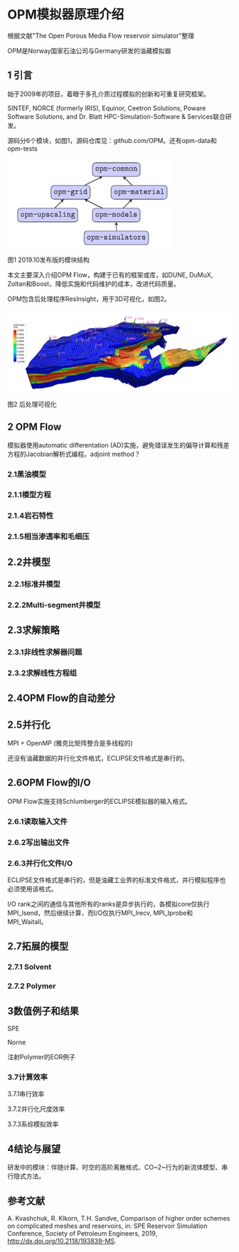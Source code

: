 # OPM模拟器原理介绍

根据文献"The Open Porous Media Flow reservoir simulator"整理

OPM是Norway国家石油公司与Germany研发的油藏模拟器

## 1 引言

始于2009年的项目，着眼于多孔介质过程模拟的创新和可重复研究框架。

SINTEF, NORCE (formerly IRIS), Equinor, Ceetron Solutions, Poware
Software Solutions, and Dr. Blatt HPC-Simulation-Software &
Services联合研发。

源码分6个模块，如图1，源码仓库见：github.com/OPM。还有opm-data和opm-tests

![](./media/image1.jpg)

图1 2019.10发布版的模块结构

本文主要深入介绍OPM Flow，构建于已有的框架或库，如DUNE, DuMuX,
Zoltan和Boost，降低实施和代码维护的成本，改进代码质量。

OPM包含后处理程序ResInsight，用于3D可视化，如图2。

![](./media/image2.jpg)

图2 后处理可视化

## 2 OPM Flow

模拟器使用automatic differentation
(AD)实施，避免错误发生的偏导计算和残差方程的Jacobian解析式编程。adjoint
method？

### 2.1黑油模型

### 2.1.1模型方程

### 2.1.4岩石特性

### 2.1.5相当渗透率和毛细压

## 2.2井模型

### 2.2.1标准井模型

### 2.2.2Multi-segment井模型

## 2.3求解策略

### 2.3.1非线性求解器问题

### 2.3.2求解线性方程组

## 2.4OPM Flow的自动差分

## 2.5并行化

MPI + OpenMP (雅克比矩阵整合是多线程的)

还没有油藏数据的并行化文件格式，ECLIPSE文件格式是串行的。

## 2.6OPM Flow的I/O

OPM Flow实施支持Schlumberger的ECLIPSE模拟器的输入格式。

### 2.6.1读取输入文件

### 2.6.2写出输出文件

### 2.6.3并行化文件I/O

ECLIPSE文件格式是串行的，但是油藏工业界的标准文件格式，并行模拟程序也必须使用该格式。

I/O
rank之间的通信与其他所有的ranks是异步执行的，各模拟core仅执行MPI_Isend，然后继续计算，而I/O仅执行MPI_Irecv,
MPI_Iprobe和MPI_Waitall。

## 2.7拓展的模型

### 2.7.1 Solvent

### 2.7.2 Polymer

## 3数值例子和结果

SPE

Norne

注射Polymer的EOR例子

### 3.7计算效率

3.7.1串行效率

3.7.2并行化尺度效率

3.7.3系综模拟效率

## 4结论与展望

研发中的模块：伴随计算、时空的高阶离散格式、CO~2~行为的新流体模型、串行隐式方法。

## 参考文献

A. Kvashchuk, R. Klkorn, T.H. Sandve, Comparison of higher order schemes
on complicated meshes and reservoirs, in: SPE Reservoir Simulation
Conference, Society of Petroleum Engineers, 2019,
http://dx.doi.org/10.2118/193839-MS.

